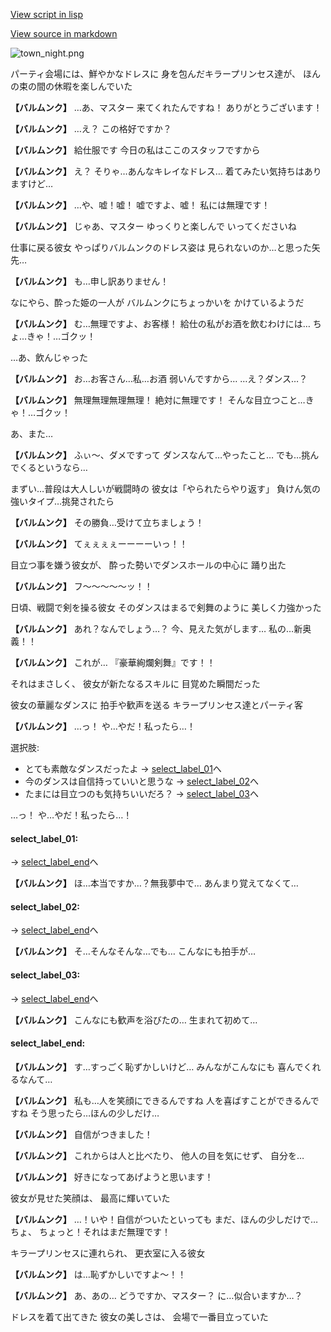 [View script in lisp](../scripts/10091203.txt)

[View source in markdown](10091203.md)

![town_night.png](../images/backgrounds/town_night.png)

パーティ会場には、鮮やかなドレスに
身を包んだキラープリンセス達が、
ほんの束の間の休暇を楽しんでいた

**【バルムンク】**
…あ、マスター
来てくれたんですね！
ありがとうございます！

**【バルムンク】**
…え？
この格好ですか？

**【バルムンク】**
給仕服です
今日の私はここのスタッフですから

**【バルムンク】**
え？
そりゃ…あんなキレイなドレス…
着てみたい気持ちはありますけど…

**【バルムンク】**
…や、嘘！嘘！
嘘ですよ、嘘！
私には無理です！

**【バルムンク】**
じゃあ、マスター
ゆっくりと楽しんで
いってくださいね

仕事に戻る彼女
やっぱりバルムンクのドレス姿は
見られないのか…と思った矢先…

**【バルムンク】**
も…申し訳ありません！

なにやら、酔った姫の一人が
バルムンクにちょっかいを
かけているようだ

**【バルムンク】**
む…無理ですよ、お客様！
給仕の私がお酒を飲むわけには…
ちょ…きゃ！…ゴクッ！

…あ、飲んじゃった

**【バルムンク】**
お…お客さん…私…お酒
弱いんですから…
…え？ダンス…？

**【バルムンク】**
無理無理無理無理！
絶対に無理です！
そんな目立つこと…きゃ！…ゴクッ！

あ、また…

**【バルムンク】**
ふぃ〜、ダメですって
ダンスなんて…やったこと…
でも…挑んでくるというなら…

まずい…普段は大人しいが戦闘時の
彼女は「やられたらやり返す」
負けん気の強いタイプ…挑発されたら

**【バルムンク】**
その勝負…受けて立ちましょう！

**【バルムンク】**
てぇぇぇぇーーーーいっ！！

目立つ事を嫌う彼女が、
酔った勢いでダンスホールの中心に
踊り出た

**【バルムンク】**
フ〜〜〜〜〜ッ！！

日頃、戦闘で剣を操る彼女
そのダンスはまるで剣舞のように
美しく力強かった

**【バルムンク】**
あれ？なんでしょう…？
今、見えた気がします…
私の…新奥義！！

**【バルムンク】**
これが…
『豪華絢爛剣舞』です！！

それはまさしく、
彼女が新たなるスキルに
目覚めた瞬間だった

彼女の華麗なダンスに
拍手や歓声を送る
キラープリンセス達とパーティ客

**【バルムンク】**
…っ！
や…やだ！私ったら…！

選択肢:
- とても素敵なダンスだったよ → [select_label_01](#select_label_01)へ
- 今のダンスは自信持っていいと思うな → [select_label_02](#select_label_02)へ
- たまには目立つのも気持ちいいだろ？ → [select_label_03](#select_label_03)へ

…っ！
や…やだ！私ったら…！

#### select_label_01:
 → [select_label_end](#select_label_end)へ

**【バルムンク】**
ほ…本当ですか…？無我夢中で…
あんまり覚えてなくて…

#### select_label_02:
 → [select_label_end](#select_label_end)へ

**【バルムンク】**
そ…そんなそんな…でも…
こんなにも拍手が…

#### select_label_03:
 → [select_label_end](#select_label_end)へ

**【バルムンク】**
こんなにも歓声を浴びたの…
生まれて初めて…

#### select_label_end:

**【バルムンク】**
す…すっごく恥ずかしいけど…
みんながこんなにも
喜んでくれるなんて…

**【バルムンク】**
私も…人を笑顔にできるんですね
人を喜ばすことができるんですね
そう思ったら…ほんの少しだけ…

**【バルムンク】**
自信がつきました！

**【バルムンク】**
これからは人と比べたり、
他人の目を気にせず、
自分を…

**【バルムンク】**
好きになってあげようと思います！

彼女が見せた笑顔は、
最高に輝いていた

**【バルムンク】**
…！いや！自信がついたといっても
まだ、ほんの少しだけで…ちょ、
ちょっと！それはまだ無理です！

キラープリンセスに連れられ、
更衣室に入る彼女

**【バルムンク】**
は…恥ずかしいですよ〜！！

**【バルムンク】**
あ、あの…
どうですか、マスター？
に…似合いますか…？

ドレスを着て出てきた
彼女の美しさは、
会場で一番目立っていた
